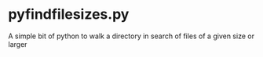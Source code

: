 # pyfindfilesizes.py
A simple bit of python to walk a directory in search of files of a given size or larger
